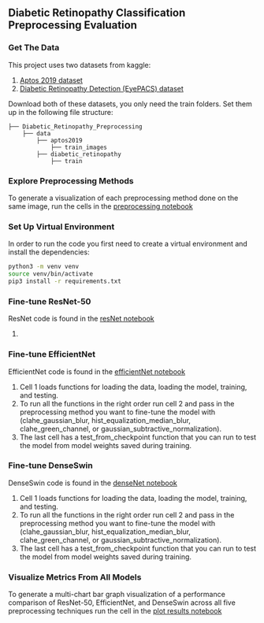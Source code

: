 ## Diabetic Retinopathy Classification Preprocessing Evaluation
### Get The Data
This project uses two datasets from kaggle:
1. [Aptos 2019 dataset](https://www.kaggle.com/competitions/aptos2019-blindness-detection)
2. [Diabetic Retinopathy Detection (EyePACS) dataset](https://www.kaggle.com/competitions/diabetic-retinopathy-detection)

Download both of these datasets, you only need the train folders. Set them up in the following file structure:

```
├── Diabetic_Retinopathy_Preprocessing
    ├── data
        ├── aptos2019
            ├── train_images
        ├── diabetic_retinopathy
            ├── train
```
### Explore Preprocessing Methods
To generate a visualization of each preprocessing method done on the same image, run the cells in the [preprocessing notebook](preprocessing.ipynb)

### Set Up Virtual Environment
In order to run the code you first need to create a virtual environment and install the dependencies:
```bash
python3 -m venv venv
source venv/bin/activate
pip3 install -r requirements.txt
```

### Fine-tune ResNet-50
ResNet code is found in the [resNet notebook]()

1. 

### Fine-tune EfficientNet
EfficientNet code is found in the [efficientNet notebook](efficientNet.ipynb)

1. Cell 1 loads functions for loading the data, loading the model, training, and testing.
2. To run all the functions in the right order run cell 2 and pass in the preprocessing method you want to fine-tune the model with (clahe_gaussian_blur,  hist_equalization_median_blur, clahe_green_channel, or gaussian_subtractive_normalization).
3. The last cell has a test_from_checkpoint function that you can run to test the model from model weights saved during training.

### Fine-tune DenseSwin
DenseSwin code is found in the [denseNet notebook](train_test_eval_rylee.ipynb)

1. Cell 1 loads functions for loading the data, loading the model, training, and testing.
2. To run all the functions in the right order run cell 2 and pass in the preprocessing method you want to fine-tune the model with (clahe_gaussian_blur,  hist_equalization_median_blur, clahe_green_channel, or gaussian_subtractive_normalization).
3. The last cell has a test_from_checkpoint function that you can run to test the model from model weights saved during training.

### Visualize Metrics From All Models
To generate a multi-chart bar graph visualization of a performance comparison of ResNet-50, EfficientNet, and DenseSwin across all five preprocessing techniques run the cell in the [plot results notebook](plot_results.ipynb)

